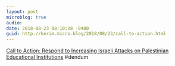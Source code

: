 ```yaml
---
layout: post
microblog: true
audio: 
date: 2018-08-23 08:10:28 -0400
guid: http://kerim.micro.blog/2018/08/23/call-to-action.html
---
```

[Call to Action: Respond to Increasing Israeli Attacks on Palestinian Educational Institutions](https://anthroboycott.wordpress.com/2018/08/18/call-to-action-respond-to-increasing-israeli-attacks-on-palestinian-educational-institutions/) #dendum
